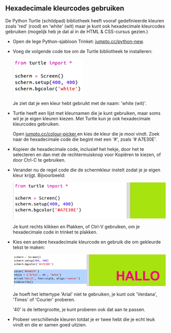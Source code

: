 ## Hexadecimale kleurcodes gebruiken

De Python Turtle (schildpad) bibliotheek heeft vooraf gedefinieerde kleuren zoals 'red' (rood) en 'white' (wit) maar je kunt ook hexadecimale kleurcodes gebruiken (mogelijk heb je dat al in de HTML & CSS-cursus gezien.)

+ Open de lege Python-sjabloon Trinket: <a href="http://jumpto.cc/python-new" target="_blank">jumpto.cc/python-new</a>.

+ Voeg de volgende code toe om de Turtle bibliotheek te installeren:
    
    ![screenshot](images/colourful-setup.png)
    
    Je ziet dat je een kleur hebt gebruikt met de naam: 'white (wit)'.

+ Turtle heeft een lijst met kleurnamen die je kunt gebruiken, maar soms wil je je eigen kleuren kiezen. Met Turtle kun je ook hexadecimale kleurcodes gebruiken.
    
    Open <a href="http://jumpto.cc/colour-picker" target="_blank"> jumpto.cc/colour-picker </a> en kies de kleur die je mooi vindt. Zoek naar de hexadecimale code die begint met een '#', zoals '# A7E30E'.

+ Kopieer de hexadecimale code, inclusief het hekje, door het te selecteren en dan met de rechtermuisknop voor Kopiëren te kiezen, of door Ctrl-C te gebruiken.

+ Verander nu de regel code die de schermkleur instelt zodat je je eigen kleur krijgt. Bijvoorbeeld:
    
    ![screenshot](images/colourful-background.png)
    
    Je kunt rechts klikken en Plakken, of Ctrl-V gebruiken, om je hexadecimale code in trinket te plakken.

+ Kies een andere hexadecimale kleurcode en gebruik die om gekleurde tekst te maken:
    
    ![screenshot](images/colourful-write.png)
    
    Je hoeft het lettertype 'Arial' niet te gebruiken, je kunt ook 'Verdana', 'Times' of 'Courier' proberen.
    
    '40' is de lettergrootte, je kunt proberen ook dat aan te passen.

+ Probeer verschillende kleuren totdat je er twee hebt die je echt leuk vindt en die er samen goed uitzien.